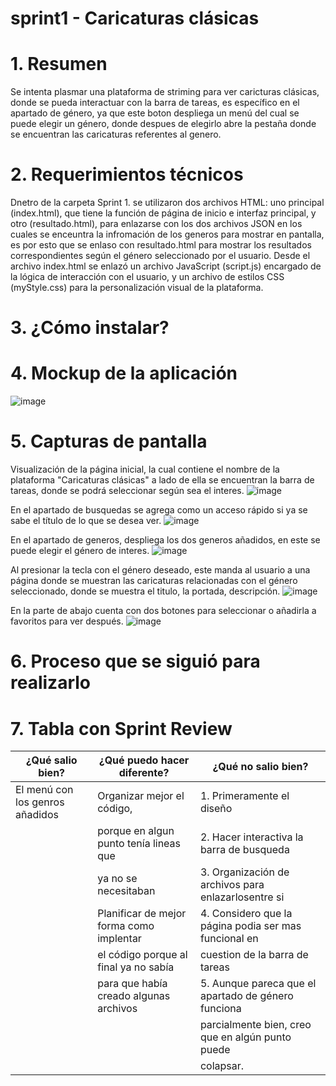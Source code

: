# sprint1 - Caricaturas clásicas

# 1. Resumen
Se intenta plasmar una plataforma de striming para ver caricturas clásicas, donde se pueda interactuar con la barra de tareas, es específico en el apartado de género, ya que este boton despliega un menú del cual se puede elegir un género, donde despues de elegirlo abre la pestaña donde se encuentran las caricaturas referentes al genero.
# 2. Requerimientos técnicos
Dnetro de la carpeta Sprint 1. se utilizaron dos archivos HTML: uno principal (index.html), que tiene la función de página de inicio e interfaz principal, y otro (resultado.html), para enlazarse con los dos archivos JSON en los cuales se enceuntra la infromación de los generos para mostrar en pantalla, es por esto que se enlaso con resultado.html para mostrar los resultados correspondientes según el género seleccionado por el usuario.
Desde el archivo index.html se enlazó un archivo JavaScript (script.js) encargado de la lógica de interacción con el usuario, y un archivo de estilos CSS (myStyle.css) para la personalización visual de la plataforma.
# 3. ¿Cómo instalar?

# 4. Mockup de la aplicación
![image](https://github.com/user-attachments/assets/366a22b8-1157-4c57-8dbc-623dc75f7552)

# 5. Capturas de pantalla
Visualización de la página inicial, la cual contiene el nombre de la plataforma "Caricaturas clásicas" a lado de ella se encuentran la barra de tareas, donde se podrá seleccionar según sea el interes.
![image](https://github.com/user-attachments/assets/55724c79-e78f-48ca-a660-ca65e9cfe903)

En el apartado de busquedas se agrega como un acceso rápido si ya se sabe el título de lo que se desea ver.
![image](https://github.com/user-attachments/assets/c788e13c-41e3-45a7-bc8b-192f5981762d)


En el apartado de generos, despliega los dos generos añadidos, en este se puede elegir el género de interes.
![image](https://github.com/user-attachments/assets/5730506e-7627-4087-9cfe-d2fa9c0285af)

Al presionar la tecla con el género deseado, este manda al usuario a una página donde se muestran las caricaturas relacionadas con el género seleccionado, donde se muestra el titulo, la portada, descripción.
![image](https://github.com/user-attachments/assets/66a0c6b4-80d5-4c80-b837-be3dde1d0f75)

En la parte de abajo cuenta con dos botones para seleccionar o añadirla a favoritos para ver después.
![image](https://github.com/user-attachments/assets/ed9d6d9f-6cd2-4908-84b8-96d385e1ae21)

# 6. Proceso que se siguió para realizarlo

# 7. Tabla con Sprint Review
|        ¿Qué salio bien?        |       ¿Qué puedo hacer diferente?      |                   ¿Qué no salio bien?               |
|--------------------------------|----------------------------------------|-----------------------------------------------------|
|El menú con los genros añadidos |Organizar mejor el código,              |1. Primeramente el diseño                            |
|                                |porque en algun punto tenía lineas que  |2. Hacer interactiva la barra de busqueda            |
|                                |ya no se necesitaban                    |3. Organización de archivos para enlazarlosentre si  |                 
|                                |Planificar de mejor forma como implentar|4. Considero que la página podia ser mas funcional en| 
|                                |el código porque al final ya no sabía   |cuestion de la barra de tareas                       |
|                                |para que había creado algunas archivos  |5. Aunque pareca que el apartado de género funciona  |
|                                |                                        |   parcialmente bien, creo que en algún punto puede  |
|                                |                                        |   colapsar.
                                                                        
